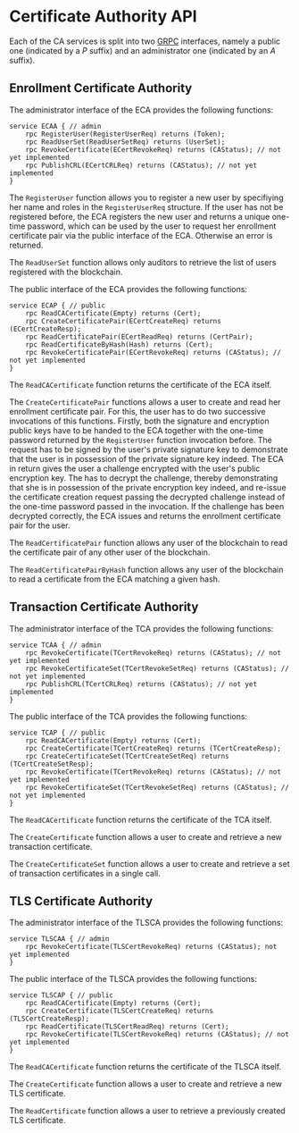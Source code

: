 # Certificate Authority API

Each of the CA services is split into two [GRPC](http://www.grpc.io) interfaces, namely a public one (indicated by a _P_ suffix) and an administrator one (indicated by an _A_ suffix).

## Enrollment Certificate Authority

The administrator interface of the ECA provides the following functions:

	service ECAA { // admin
	    rpc RegisterUser(RegisterUserReq) returns (Token);
	    rpc ReadUserSet(ReadUserSetReq) returns (UserSet);
	    rpc RevokeCertificate(ECertRevokeReq) returns (CAStatus); // not yet implemented
	    rpc PublishCRL(ECertCRLReq) returns (CAStatus); // not yet implemented
	}

The `RegisterUser` function allows you to register a new user by specifiying her name and roles in the `RegisterUserReq` structure. If the user has not be registered before, the ECA registers the new user and returns a unique one-time password, which can be used by the user to request her enrollment certificate pair via the public interface of the ECA. Otherwise an error is returned.

The `ReadUserSet` function allows only auditors to retrieve the list of users registered with the blockchain.

The public interface of the ECA provides the following functions:

	service ECAP { // public
	    rpc ReadCACertificate(Empty) returns (Cert);
	    rpc CreateCertificatePair(ECertCreateReq) returns (ECertCreateResp);
	    rpc ReadCertificatePair(ECertReadReq) returns (CertPair);
	    rpc ReadCertificateByHash(Hash) returns (Cert);
	    rpc RevokeCertificatePair(ECertRevokeReq) returns (CAStatus); // not yet implemented
	}

The `ReadCACertificate` function returns the certificate of the ECA itself.

The `CreateCertificatePair` functions allows a user to create and read her enrollment certificate pair. For this, the user has to do two successive invocations of this functions. Firstly, both the signature and encryption public keys have to be handed to the ECA together with the one-time password returned by the `RegisterUser` function invocation before. The request has to be signed by the user's private signature key to demonstrate that the user is in possession of the private signature key indeed. The ECA in return gives the user a challenge encrypted with the user's public encryption key. The has to decrypt the challenge, thereby demonstrating that she is in possession of the private encryption key indeed, and re-issue the certificate creation request passing the decrypted challenge instead of the one-time password passed in the invocation. If the challenge has been decrypted correctly, the ECA issues and returns the enrollment certificate pair for the user.

The `ReadCertificatePair` function allows any user of the blockchain to read the certificate pair of any other user of the blockchain.

The `ReadCertificatePairByHash` function allows any user of the blockchain to read a certificate from the ECA matching a given hash.

## Transaction Certificate Authority

The administrator interface of the TCA provides the following functions:

	service TCAA { // admin
	    rpc RevokeCertificate(TCertRevokeReq) returns (CAStatus); // not yet implemented
	    rpc RevokeCertificateSet(TCertRevokeSetReq) returns (CAStatus); // not yet implemented
	    rpc PublishCRL(TCertCRLReq) returns (CAStatus); // not yet implemented
	}

The public interface of the TCA provides the following functions:

	service TCAP { // public
	    rpc ReadCACertificate(Empty) returns (Cert);
	    rpc CreateCertificate(TCertCreateReq) returns (TCertCreateResp);
	    rpc CreateCertificateSet(TCertCreateSetReq) returns (TCertCreateSetResp);
	    rpc RevokeCertificate(TCertRevokeReq) returns (CAStatus); // not yet implemented
	    rpc RevokeCertificateSet(TCertRevokeSetReq) returns (CAStatus); // not yet implemented
	}

The `ReadCACertificate` function returns the certificate of the TCA itself.

The `CreateCertificate` function allows a user to create and retrieve a new transaction certificate.

The `CreateCertificateSet` function allows a user to create and retrieve a set of transaction certificates in a single call.

## TLS Certificate Authority

The administrator interface of the TLSCA provides the following functions:

	service TLSCAA { // admin
	    rpc RevokeCertificate(TLSCertRevokeReq) returns (CAStatus); not yet implemented
	}

The public interface of the TLSCA provides the following functions:

	service TLSCAP { // public
	    rpc ReadCACertificate(Empty) returns (Cert);
	    rpc CreateCertificate(TLSCertCreateReq) returns (TLSCertCreateResp);
	    rpc ReadCertificate(TLSCertReadReq) returns (Cert);
	    rpc RevokeCertificate(TLSCertRevokeReq) returns (CAStatus); // not yet implemented
	}

The `ReadCACertificate` function returns the certificate of the TLSCA itself.

The `CreateCertificate` function allows a user to create and retrieve a new TLS certificate.

The `ReadCertificate` function allows a user to retrieve a previously created TLS certificate.
